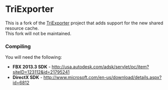 # TriExporter

This is a fork of the [TriExporter](https://triexporter.codeplex.com/) project that adds support for the new shared resource cache.  
This fork will not be maintained.

### Compiling

You will need the following:

* **FBX 2013.3 SDK** - http://usa.autodesk.com/adsk/servlet/pc/item?siteID=123112&id=21795241
* **DirectX SDK** - http://www.microsoft.com/en-us/download/details.aspx?id=6812
